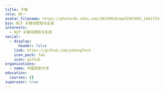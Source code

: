 ```yaml
---
title: 于衡
role: 研一
avatar_filename: https://photocdn.sohu.com/20150920/mp32587695_1442733400761_2.jpeg
bio: NLP 关键词提取与生成
interests:
  - NLP 关键词提取与生成
social:
  - display:
      header: false
    link: https://github.com/yuhengTech
    icon_pack: fab
    icon: github
organizations:
  - name: 中国民航大学
education:
  courses: []
superuser: true
---
```

